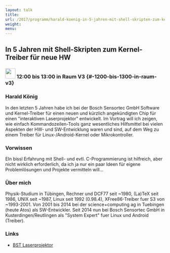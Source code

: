 ```yaml
---
layout: talk
title:
url: /2017/programm/harald-koenig-in-5-jahren-mit-shell-skripten-zum-kernel-treiber-fuer-neue-hw/
weight:
menu:
---
```

## In 5 Jahren mit Shell-Skripten zum Kernel-Treiber für neue HW

### <img height = "32" src="../../../images/talk.svg"> 12:00 bis 13:00 in Raum V3 {#-1200-bis-1300-in-raum-v3}

### Harald König

In den letzten 5 Jahren habe ich bei der Bosch Sensortec GmbH Software und Kernel-Treiber für einen neuen und kürzlich angekündigten Chip für einen "interaktiven Laserprojektor" entwickelt.  Im Vortrag will ich zeigen, wie einfach Kommandozeilen-Tools ganz wesentliches Hilfsmittel bei vielen Aspekten der HW- und SW-Entwicklung waren und sind, auf dem Weg zu einem Treiber für Linux-/Android-Kernel oder Mikrokontroller.

### Vorwissen

EIn bissl Erfahrung mit Shell- und evtl. C-Programmierung ist hilfreich, aber nicht wirklich erforderlich, da ich ja nur ein paar Ideen für eigene Problemlösungen und Projekte vermitteln will...

### Über mich

Physik-Studium in Tübingen, Rechner und DCF77 seit ~1980, (La)TeX seit 1986, UNIX seit ~1987, Linux seit 1992 (0.98.4), XFree86-Treiber fuer S3 von ~1993-2001. Von 2001 bis 2014 bei der science+computing ag in Tuebingen (heute Atos) als SW-Entwickler. Seit 2014 nun bei Bosch Sensortec GmbH in Kusterdingen/Reutlingen als "System Expert" fuer Linux und Android (Treiber).

### Links

- <a href="https://www.bosch-sensortec.com/bst/products/optical_microsystems/bml050" target="_blank">BST Laserprojektor</a>